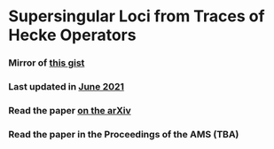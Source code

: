 # Supersingular Loci from Traces of Hecke Operators

### Mirror of [this gist](https://gist.github.com/kg583/ed0911aea395690c7dbe87e14ad55616)

### Last updated in [June 2021](https://gist.github.com/kg583/ed0911aea395690c7dbe87e14ad55616/revisions)

### Read the paper [on the arXiv](https://arxiv.org/abs/2106.15677)

### Read the paper in the Proceedings of the AMS (TBA)
